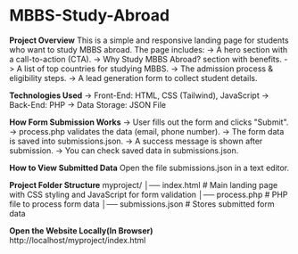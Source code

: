 # MBBS-Study-Abroad
**Project Overview**
This is a simple and responsive landing page for students who want to study MBBS abroad. The page includes:
-> A hero section with a call-to-action (CTA).
-> Why Study MBBS Abroad? section with benefits.
-> A list of top countries for studying MBBS.
-> The admission process & eligibility steps.
-> A lead generation form to collect student details.

**Technologies Used**
-> Front-End: HTML, CSS (Tailwind), JavaScript
-> Back-End: PHP
-> Data Storage: JSON File

**How Form Submission Works**
-> User fills out the form and clicks "Submit".
-> process.php validates the data (email, phone number).
-> The form data is saved into submissions.json.
-> A success message is shown after submission.
-> You can check saved data in submissions.json.

**How to View Submitted Data**
Open the file submissions.json in a text editor.

**Project Folder Structure**
myproject/
│── index.html        # Main landing page with CSS styling and JavaScript for form validation
│── process.php       # PHP file to process form data
│── submissions.json  # Stores submitted form data

**Open the Website Locally(In Browser)**
http://localhost/myproject/index.html
